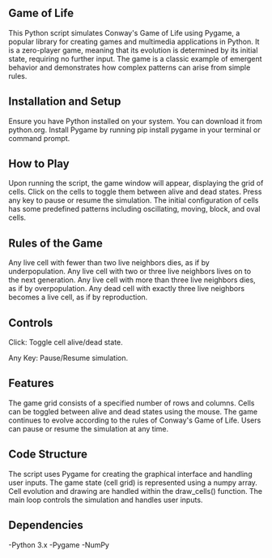 ## Game of Life
This Python script simulates Conway's Game of Life using Pygame, a popular library for creating games and multimedia applications in Python. 
It is a zero-player game, meaning that its evolution is determined by its initial state, requiring no further input. The game is a classic example of emergent behavior and demonstrates how complex patterns can arise from simple rules.

## Installation and Setup
Ensure you have Python installed on your system. You can download it from python.org.
Install Pygame by running pip install pygame in your terminal or command prompt.

## How to Play
Upon running the script, the game window will appear, displaying the grid of cells.
Click on the cells to toggle them between alive and dead states.
Press any key to pause or resume the simulation.
The initial configuration of cells has some predefined patterns including oscillating, moving, block, and oval cells.

## Rules of the Game
Any live cell with fewer than two live neighbors dies, as if by underpopulation.
Any live cell with two or three live neighbors lives on to the next generation.
Any live cell with more than three live neighbors dies, as if by overpopulation.
Any dead cell with exactly three live neighbors becomes a live cell, as if by reproduction.

## Controls
Click: Toggle cell alive/dead state.

Any Key: Pause/Resume simulation.

## Features
The game grid consists of a specified number of rows and columns.
Cells can be toggled between alive and dead states using the mouse.
The game continues to evolve according to the rules of Conway's Game of Life.
Users can pause or resume the simulation at any time.

## Code Structure
The script uses Pygame for creating the graphical interface and handling user inputs.
The game state (cell grid) is represented using a numpy array.
Cell evolution and drawing are handled within the draw_cells() function.
The main loop controls the simulation and handles user inputs.

## Dependencies
-Python 3.x
-Pygame
-NumPy
